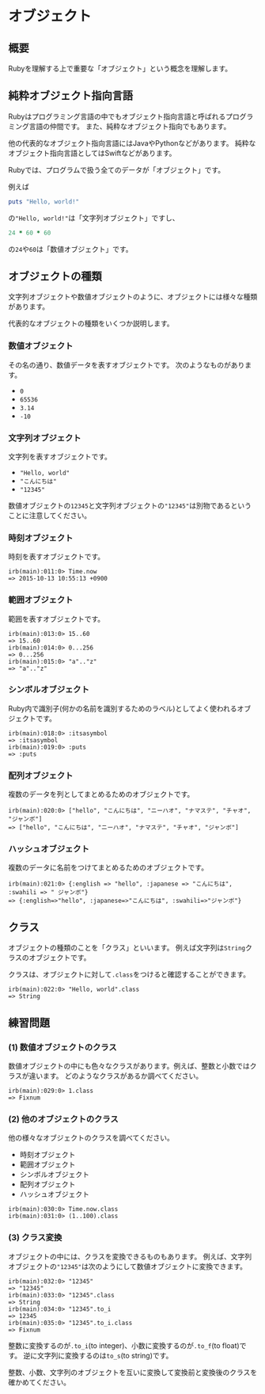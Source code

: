 # オブジェクト
## 概要
Rubyを理解する上で重要な「オブジェクト」という概念を理解します。

## 純粋オブジェクト指向言語
Rubyはプログラミング言語の中でもオブジェクト指向言語と呼ばれるプログラミング言語の仲間です。
また、純粋なオブジェクト指向でもあります。

他の代表的なオブジェクト指向言語にはJavaやPythonなどがあります。
純粋なオブジェクト指向言語としてはSwiftなどがあります。

Rubyでは、プログラムで扱う全てのデータが「オブジェクト」です。

例えば

```ruby
puts "Hello, world!"
```

の`"Hello, world!"`は「文字列オブジェクト」ですし、

```ruby
24 * 60 * 60
```

の`24`や`60`は「数値オブジェクト」です。

## オブジェクトの種類
文字列オブジェクトや数値オブジェクトのように、オブジェクトには様々な種類があります。

代表的なオブジェクトの種類をいくつか説明します。

### 数値オブジェクト
その名の通り、数値データを表すオブジェクトです。
次のようなものがあります。

* `0`
* `65536`
* `3.14`
* `-10`

### 文字列オブジェクト
文字列を表すオブジェクトです。

* `"Hello, world"`
* `"こんにちは"`
* `"12345"`

数値オブジェクトの`12345`と文字列オブジェクトの`"12345"`は別物であるということに注意してください。

### 時刻オブジェクト
時刻を表すオブジェクトです。

```irb
irb(main):011:0> Time.now
=> 2015-10-13 10:55:13 +0900
```

### 範囲オブジェクト
範囲を表すオブジェクトです。

```irb
irb(main):013:0> 15..60
=> 15..60
irb(main):014:0> 0...256
=> 0...256
irb(main):015:0> "a".."z"
=> "a".."z"
```

### シンボルオブジェクト
Ruby内で識別子(何かの名前を識別するためのラベル)としてよく使われるオブジェクトです。

```irb
irb(main):018:0> :itsasymbol
=> :itsasymbol
irb(main):019:0> :puts
=> :puts
```

### 配列オブジェクト
複数のデータを列としてまとめるためのオブジェクトです。

```irb
irb(main):020:0> ["hello", "こんにちは", "ニーハオ", "ナマステ", "チャオ", "ジャンボ"]
=> ["hello", "こんにちは", "ニーハオ", "ナマステ", "チャオ", "ジャンボ"]
```

### ハッシュオブジェクト
複数のデータに名前をつけてまとめるためのオブジェクトです。

```irb
irb(main):021:0> {:english => "hello", :japanese => "こんにちは", :swahili => " ジャンボ"}
=> {:english=>"hello", :japanese=>"こんにちは", :swahili=>"ジャンボ"}
```

## クラス
オブジェクトの種類のことを「クラス」といいます。
例えば文字列は`String`クラスのオブジェクトです。

クラスは、オブジェクトに対して`.class`をつけると確認することができます。

```irb
irb(main):022:0> "Hello, world".class
=> String
```

## 練習問題
### (1) 数値オブジェクトのクラス
数値オブジェクトの中にも色々なクラスがあります。例えば、整数と小数ではクラスが違います。
どのようなクラスがあるか調べてください。

```irb
irb(main):029:0> 1.class
=> Fixnum
```

### (2) 他のオブジェクトのクラス
他の様々なオブジェクトのクラスを調べてください。

* 時刻オブジェクト
* 範囲オブジェクト
* シンボルオブジェクト
* 配列オブジェクト
* ハッシュオブジェクト

```irb
irb(main):030:0> Time.now.class
irb(main):031:0> (1..100).class
```

### (3) クラス変換
オブジェクトの中には、クラスを変換できるものもあります。
例えば、文字列オブジェクトの`"12345"`は次のようにして数値オブジェクトに変換できます。

```irb
irb(main):032:0> "12345"
=> "12345"
irb(main):033:0> "12345".class
=> String
irb(main):034:0> "12345".to_i
=> 12345
irb(main):035:0> "12345".to_i.class
=> Fixnum
```

整数に変換するのが`.to_i`(to integer)、小数に変換するのが`.to_f`(to float)です。
逆に文字列に変換するのは`to_s`(to string)です。

整数、小数、文字列のオブジェクトを互いに変換して変換前と変換後のクラスを確かめてください。
